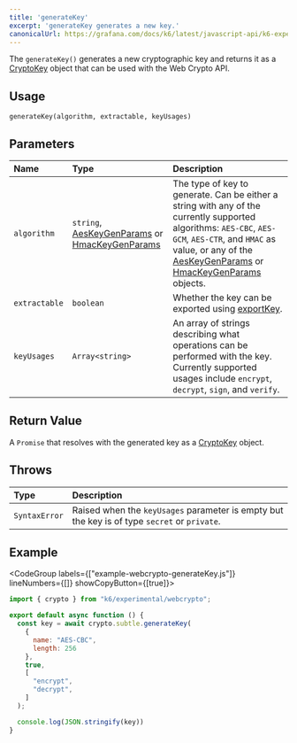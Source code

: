 ```yaml
---
title: 'generateKey'
excerpt: 'generateKey generates a new key.'
canonicalUrl: https://grafana.com/docs/k6/latest/javascript-api/k6-experimental/webcrypto/subtlecrypto/generatekey/
---
```


The `generateKey()` generates a new cryptographic key and returns it as a [CryptoKey](/javascript-api/k6-experimental/webcrypto/cryptokey) object that can be used with the Web Crypto API.

## Usage

```
generateKey(algorithm, extractable, keyUsages)
```

## Parameters

| Name          | Type                                                  | Description                                                                                                                                                                                                                  |
| :------------ | :---------------------------------------------------- | :--------------------------------------------------------------------------------------------------------------------------------------------------------------------------------------------------------------------------- |
| `algorithm`   | `string`, [AesKeyGenParams](/javascript-api/k6-experimental/webcrypto/aeskeygenparams) or [HmacKeyGenParams](/javascript-api/k6-experimental/webcrypto/hmackeygenparams) | The type of key to generate. Can be either a string with any of the currently supported algorithms: `AES-CBC`, `AES-GCM`, `AES-CTR`, and `HMAC` as value, or any of the [AesKeyGenParams](/javascript-api/k6-experimental/webcrypto/aeskeygenparams) or [HmacKeyGenParams](/javascript-api/k6-experimental/webcrypto/hmackeygenparams) objects. |
| `extractable` | `boolean`                                             | Whether the key can be exported using [exportKey](/javascript-api/k6-experimental/webcrypto/subtlecrypto/exportkey).                                                                                 |
| `keyUsages`   | `Array<string>`                                       | An array of strings describing what operations can be performed with the key. Currently supported usages include `encrypt`, `decrypt`, `sign`, and `verify`.                                                                |

## Return Value

A `Promise` that resolves with the generated key as a [CryptoKey](/javascript-api/k6-experimental/webcrypto/cryptokey) object.

## Throws

| Type          | Description                                                                                  |
| :------------ | :------------------------------------------------------------------------------------------- |
| `SyntaxError` | Raised when the `keyUsages` parameter is empty but the key is of type `secret` or `private`. |

## Example

<CodeGroup labels={["example-webcrypto-generateKey.js"]} lineNumbers={[]} showCopyButton={[true]}>

```javascript
import { crypto } from "k6/experimental/webcrypto";

export default async function () {
  const key = await crypto.subtle.generateKey(
    {
      name: "AES-CBC",
      length: 256
    },
    true,
    [
      "encrypt",
      "decrypt",
    ]
  );

  console.log(JSON.stringify(key))
}
```

</CodeGroup>